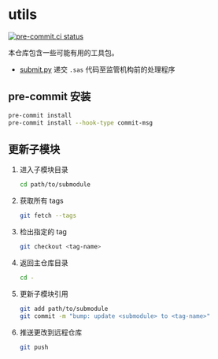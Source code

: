 # utils

[![pre-commit.ci status](https://results.pre-commit.ci/badge/github/smjc-org/utils/main.svg)](https://results.pre-commit.ci/latest/github/smjc-org/utils/main)

本仓库包含一些可能有用的工具包。

- [submit.py](https://github.com/smjc-org/py-submit) 递交 `.sas` 代码至监管机构前的处理程序

## pre-commit 安装

```bash
pre-commit install
pre-commit install --hook-type commit-msg
```

## 更新子模块

1. 进入子模块目录

   ```bash
   cd path/to/submodule
   ```

2. 获取所有 tags

   ```bash
   git fetch --tags
   ```

3. 检出指定的 tag

   ```bash
   git checkout <tag-name>
   ```

4. 返回主仓库目录

   ```bash
   cd -
   ```

5. 更新子模块引用

   ```bash
   git add path/to/submodule
   git commit -m "bump: update <submodule> to <tag-name>"
   ```

6. 推送更改到远程仓库

   ```bash
   git push
   ```
